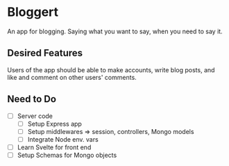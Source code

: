# Bloggert

An app for blogging. Saying what you want to say, when you need to say it.

## Desired Features

Users of the app should be able to make accounts, write blog posts, and like and comment on other users' comments.

## Need to Do

  - [ ] Server code
    - [ ] Setup Express app
    - [ ] Setup middlewares => session, controllers, Mongo models
    - [ ] Integrate Node env. vars

  - [ ] Learn Svelte for front end
  - [ ] Setup Schemas for Mongo objects

